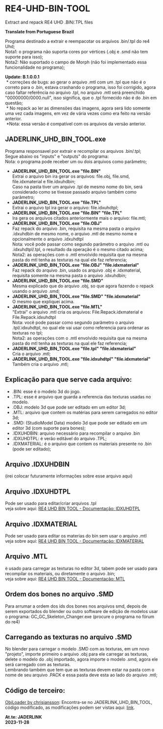 # RE4-UHD-BIN-TOOL
Extract and repack RE4 UHD .BIN/.TPL files

**Translate from Portuguese Brazil**

Programa destinado a extrair e reempacotar os arquivos .bin/.tpl do re4 Uhd;
<br>Nota1: o programa não suporta cores por vértices (.obj e .smd não tem suporte para isso);
<br>Nota2: Não suportado o campo de Morph (não foi implementado essa funcionalidade no programa);

**Update: B.1.0.0.1**
<br> * correções de bugs: ao gerar o arquivo .mtl com um .tpl que não é o correto para o .bin, estava crashando o programa, isso foi corrigido, agora caso faltar referência no arquivo .tpl, no arquivo .mtl será preenchido "00000000/0000.null", isso significa, que o .tpl fornecido não é do .bin em questão;
<br> * No repack ao ler as dimensões das imagens, agora será lido somente uma vez cada imagens, em vez de vária vezes como era feito na versão anterior.
<br> *Nota: essa versão é compatível com os arquivos da versão anterior.

## JADERLINK_UHD_BIN_TOOL.exe

Programa responsavel por extrair e recompilar os arquivos .bin/.tpl;
<br> Segue abaixo os "inputs" e "outputs" do programa:
<br>Nota: o programa pode receber um ou dois arquivos como parâmetro;

* **JADERLINK_UHD_BIN_TOOL.exe "file.BIN"**
    <br>Extrai o arquivo bin ira gerar os arquivos: file.obj, file.smd, file.idxmaterial e file.idxuhdbin;
    <br>Caso na pasta tiver um arquivo .tpl de mesmo nome do bin, será considerado como se tivesse passado arquivo também como parâmetro;
* **JADERLINK_UHD_BIN_TOOL.exe "file.TPL"**
    <br>Extrai o arquivo tpl ira gerar o arquivo: file.idxuhdtpl;
* **JADERLINK_UHD_BIN_TOOL.exe "file.BIN" "file.TPL"**
    <br>Ira gera os arquivos citados anteriormente mais o arquivo: file.mtl;
* **JADERLINK_UHD_BIN_TOOL.exe "file.OBJ"**
    <br>Faz repack do arquivo .bin, requisita na mesma pasta o arquivo .idxuhdbin de mesmo nome, o arquivo .mtl de mesmo nome e opcionalmente o arquivo .idxuhdtpl
    <br>Nota: você pode passar como segundo parâmetro o arquivo .mtl ou .idxuhdtpl/.tpl, o resultado da operação é o mesmo citado acima;
    <br>Nota2: as operações com o .mtl envolvido requisita que na mesma pasta do mtl tenha as texturas na qual ele faz referencia;
* **JADERLINK_UHD_BIN_TOOL.exe "file.OBJ" "file.idxmaterial"**
    <br>Faz repack do arquivo .bin, usado os arquivo .obj e .idxmaterial, requisita somente na mesma pasta o arquivo .idxuhdbin;
* **JADERLINK_UHD_BIN_TOOL.exe "file.SMD"**
    <br> Mesma explicado que do arquivo .obj, so que agora fazendo o repack usando o arquivo .smd;
* **JADERLINK_UHD_BIN_TOOL.exe "file.SMD" "file.idxmaterial"**
    <br>O mesmo que expliquei acima.
* **JADERLINK_UHD_BIN_TOOL.exe "file.MTL"**
    <br>"Extrai" o arquivo .mtl cria os arquivos: File.Repack.idxmaterial e File.Repack.idxuhdtpl
    <br>Nota: você pode passar como segundo parâmetro o arquivo .tpl/.idxuhdtpl, no qual ele vai usar como referencia para ordenar as texturas no tpl;
    <br>Nota2: as operações com o .mtl envolvido requisita que na mesma pasta do mtl tenha as texturas na qual ele faz referencia;
* **JADERLINK_UHD_BIN_TOOL.exe "file.tpl" "file.idxmaterial"**
    <br> Cria o arquivo .mtl;
* **JADERLINK_UHD_BIN_TOOL.exe "file.idxuhdtpl" "file.idxmaterial"**
    <br> Também cria o arquivo .mtl;

## Explicação para que serve cada arquivo:

* .BIN: esse é o modelo 3d do jogo.
* .TPL: esse é arquivo que guarda a referencia das texturas usadas no modelo.
* .OBJ: modelo 3d que pode ser editado em um editor 3d;
* .MTL: arquivo que contem os matérias para serem carregados no editor 3d;
* .SMD: (StudioModel Data) modelo 3d que pode ser editado em um editor 3d (com suporte para bones);
* .IDXUHDBIN: arquivo necessário para recompilar o arquivo .bin
* .IDXUHDTPL: é verão editável do arquivo .TPL;
* .IDXMATERIAL: é o arquivo que contem os materiais presente no .bin (pode ser editado);

## Arquivo .IDXUHDBIN
(irei colocar futuramente informações sobre esse arquivo aqui)

## Arquivo .IDXUHDTPL
Pode ser usado para editar/criar arquivos .tpl
<br>veja sobre aqui: [RE4 UHD BIN TOOL - Documentação: IDXUHDTPL](https://jaderlink.blogspot.com/2023/11/RE4-UHD-BIN-TOOL-IDXUHDTPL.html)

## Arquivo .IDXMATERIAL
Pode ser usado para editar os materias do bin sem usar o arquivo .mtl
<br>veja sobre aqui: [RE4 UHD BIN TOOL - Documentação: IDXMATERIAL](https://jaderlink.blogspot.com/2023/11/RE4-UHD-BIN-TOOL-IDXMATERIAL.html)

## Arquivo .MTL
è usado para carregar as texturas no editor 3d, tabem pode ser usado para recompilar os materiais, ou diretamente o arquivo .bin; 
<br>veja sobre aqui: [RE4 UHD BIN TOOL - Documentação: MTL](https://jaderlink.blogspot.com/2023/11/RE4-UHD-BIN-TOOL-MTL.html)

## Ordem dos bones no arquivo .SMD

Para arrumar a ordem dos ids dos bones nos arquivos smd, depois de serem exportados do blender ou outro software de edição de modelos usar o programa: GC_GC_Skeleton_Changer.exe (procure o programa no fórum do re4)

## Carregando as texturas no arquivo .SMD

No blender para carregar o modelo .SMD com as texturas, em um novo "projeto", importe primeiro o arquivo .obj para ele carregar as texturas, delete o modelo do .obj importado, agora importe o modelo .smd, agora ele será carregado com as texturas.
<br>Lembrando também que tem que as texturas devem estar na pasta com o nome de seu arquivo .PACK e essa pasta deve esta ao lado do arquivo .mtl;

## Código de terceiro:

[ObjLoader by chrisjansson](https://github.com/chrisjansson/ObjLoader):
Encontra-se no JADERLINK_UHD_BIN_TOOL, código modificado, as modificações podem ser vistas aqui: [link](https://github.com/JADERLINK/ObjLoader).

**At.te: JADERLINK**
<br>**2023-11-28**
